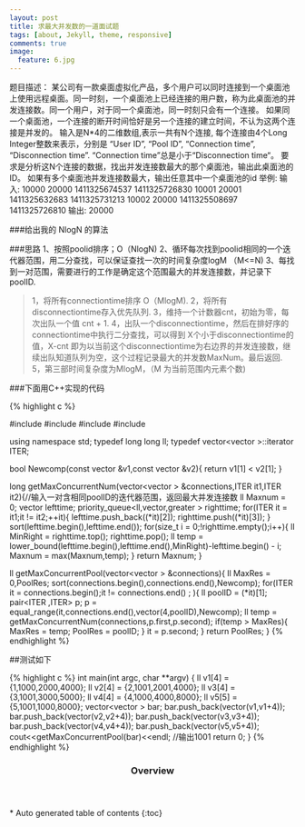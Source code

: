 ```yaml
---
layout: post
title: 求最大并发数的一道面试题
tags: [about, Jekyll, theme, responsive]
comments: true
image:
  feature: 6.jpg
---
```

题目描述： 某公司有一款桌面虚拟化产品，多个用户可以同时连接到一个桌面池上使用远程桌面。同一时刻，一个桌面池上已经连接的用户数，称为此桌面池的并发连接数。同一个用户，对于同一个桌面池，同一时刻只会有一个连接。
如果同一个桌面池，一个连接的断开时间恰好是另一个连接的建立时间，不认为这两个连接是并发的。
输入是N*4的二维数组,表示一共有N个连接, 每个连接由4个Long Integer整数来表示，分别是 “User ID”, “Pool ID”, “Connection time”, “Disconnection time”. “Connection time”总是小于“Disconnection time“。
要求是分析这N个连接的数据，找出并发连接数最大的那个桌面池，输出此桌面池的ID。
如果有多个桌面池并发连接数最大，输出任意其中一个桌面池的id 
举例:
输入:
10000 20000 1411325674537 1411325726830
10001 20001 1411325632683 1411325731213
10002 20000 1411325508697 1411325726810
输出:
20000


###给出我的 NlogN 的算法


###思路
1、按照poolid排序；O（NlogN)
2、循环每次找到poolid相同的一个迭代器范围，用二分查找，可以保证查找一次的时间复杂度logM （M<=N)
3、每找到一对范围，需要进行的工作是确定这个范围最大的并发连接数，并记录下poolID.
>    1，将所有connectiontime排序 O（MlogM).
>    2，将所有disconnectiontime存入优先队列.
>    3，维持一个计数器cnt，初始为零，每次出队一个值 cnt + 1.
>    4，出队一个disconnectiontime，然后在排好序的connectiontime中执行二分查找，可以得到 X个小于disconnectiontime的值，X-cnt 即为以当前这个disconnectiontime为右边界的并发连接数，继续出队知道队列为空，这个过程记录最大的并发数MaxNum。最后返回.
>    5，第三部时间复杂度为MlogM，（M 为当前范围内元素个数)

###下面用C++实现的代码

{% highlight c %}

#include <iostream>
#include <algorithm>
#include <vector>
#include <queue>

using namespace std;
typedef long long ll;
typedef vector<vector<ll> >::iterator ITER;

bool Newcomp(const vector<ll> &v1,const vector<ll> &v2){
	return v1[1] < v2[1];
}

long getMaxConcurrentNum(vector<vector<ll> > &connections,ITER it1,ITER it2){//输入一对含相同poolID的迭代器范围，返回最大并发连接数
	ll Maxnum = 0;
	vector<ll> lefttime;
	priority_queue<ll,vector<ll>,greater<ll> > righttime;
	for(ITER it = it1;it != it2;++it){
		lefttime.push_back((*it)[2]);
		righttime.push((*it)[3]);
	}
	sort(lefttime.begin(),lefttime.end());
	for(size_t i = 0;!righttime.empty();i++){
		ll MinRight = righttime.top();
		righttime.pop();
		ll temp = lower_bound(lefttime.begin(),lefttime.end(),MinRight)-lefttime.begin() - i;
		Maxnum = max(Maxnum,temp);
	}
	return Maxnum;
}

ll getMaxConcurrentPool(vector<vector<ll> > &connections){
	ll MaxRes = 0,PoolRes;
	sort(connections.begin(),connections.end(),Newcomp);
	for(ITER it = connections.begin();it != connections.end() ; ){
		ll poolID = (*it)[1];
		pair<ITER ,ITER>  p;
		p = equal_range(it,connections.end(),vector<ll>(4,poolID),Newcomp);
		ll temp = getMaxConcurrentNum(connections,p.first,p.second);
		if(temp > MaxRes){
			MaxRes = temp;
			PoolRes = poolID;
		}
		it = p.second;
	}
	return PoolRes;
}
{% endhighlight %}

##测试如下

{% highlight c %}
int main(int argc, char **argv)
{
	ll v1[4] = {1,1000,2000,4000};
	ll v2[4] = {2,1001,2001,4000};
	ll v3[4] = {3,1001,3000,5000};
	ll v4[4] = {4,1000,4000,8000};
	ll v5[5] = {5,1001,1000,8000};
	vector<vector<ll> > bar;
	bar.push_back(vector<ll>(v1,v1+4));
	bar.push_back(vector<ll>(v2,v2+4));
	bar.push_back(vector<ll>(v3,v3+4));
	bar.push_back(vector<ll>(v4,v4+4));
	bar.push_back(vector<ll>(v5,v5+4));
	cout<<getMaxConcurrentPool(bar)<<endl; //输出1001
	return 0;
}
{% endhighlight %}

<section id="table-of-contents" class="toc">
  <header>
    <h3>Overview</h3>
  </header>
<div id="drawer" markdown="1">
*  Auto generated table of contents
{:toc}
</div>
</section><!-- /#table-of-contents -->
